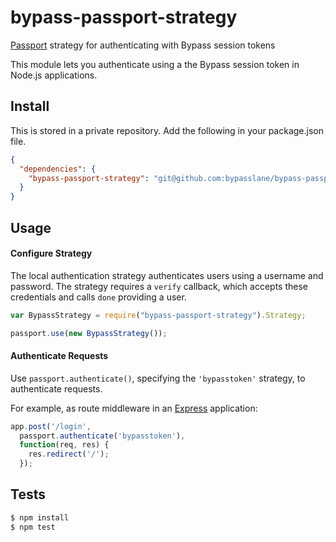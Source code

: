 # bypass-passport-strategy

[Passport](http://passportjs.org/) strategy for authenticating with Bypass session tokens

This module lets you authenticate using a the Bypass session token in Node.js
applications.

## Install

This is stored in a private repository. Add the following in your package.json file.

```json
{
  "dependencies": {
    "bypass-passport-strategy": "git@github.com:bypasslane/bypass-passport-strategy.git"
  }
}
```

## Usage

#### Configure Strategy

The local authentication strategy authenticates users using a username and
password.  The strategy requires a `verify` callback, which accepts these
credentials and calls `done` providing a user.

```js
var BypassStrategy = require("bypass-passport-strategy").Strategy;

passport.use(new BypassStrategy());
```

#### Authenticate Requests

Use `passport.authenticate()`, specifying the `'bypasstoken'` strategy, to
authenticate requests.

For example, as route middleware in an [Express](http://expressjs.com/)
application:

```js
app.post('/login',
  passport.authenticate('bypasstoken'),
  function(req, res) {
    res.redirect('/');
  });
```

## Tests

```bash
$ npm install
$ npm test
```
